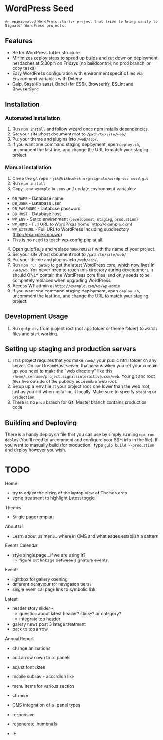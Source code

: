 # WordPress Seed
    An opinionated WordPress starter project that tries to bring sanity to Signals' WordPress projects.

## Features
- Better WordPress folder structure
- Minimizes deploy steps to speed up builds and cut down on deployment headaches at 5:30pm on Fridays (no buildcontrol, no prod branch, or copy tasks)
- Easy WordPress configuration with environment specific files via Environment variables with Dotenv
- Gulp, Sass (lib sass), Babel (for ES6), Browserify, ESLint and BrowserSync

## Installation
### Automated installation
1. Run `npm install` and follow wizard once npm installs dependencies.
2. Set your site vhost document root to `/path/to/site/web/`
3. Put your theme and plugins into `/web/app/`.
4. If you want one command staging deployment, open `deploy.sh`, uncomment the last line, and change the URL to match your staging project.

### Manual installation
1. Clone the git repo - `git@bitbucket.org:signals/wordpress-seed.git`
2. Run `npm install`
3. Copy `.env.example` to `.env` and update environment variables:
  * `DB_NAME` - Database name
  * `DB_USER` - Database user
  * `DB_PASSWORD` - Database password
  * `DB_HOST` - Database host
  * `WP_ENV` - Set to environment (`development`, `staging`, `production`)
  * `WP_HOME` - Full URL to WordPress home (http://example.com)
  * `WP_SITEURL` - Full URL to WordPress including subdirectory (http://example.com/wp)
  * This is no need to touch wp-config.php at all.

4. Open gulpfile.js and replace `YOURPROJECT` with the name of your project.
5. Set your site vhost document root to `/path/to/site/web/`
6. Put your theme and plugins into `/web/app/`.
7. Run `npm run getwp` to get the latest WordPress core, which now lives in `/web/wp`. You never need to touch this directory during development. It should ONLY contain the WordPress core files, and only needs to be completely replaced when upgrading WordPress.
8. Access WP admin at `http://example.com/wp/wp-admin`
9. If you want one command staging deployment, open `deploy.sh`, uncomment the last line, and change the URL to match your staging project.

## Development Usage
1. Run `gulp dev` from project root (not app folder or theme folder) to watch files and start working.

## Setting up staging and production servers
1. This project requires that you make `/web/` your public html folder on any server. On our DreamHost server, that means when you set your domain up, you need to make the "web directory" like this `/home/username/project.signalsinteractive.com/web`. Your git and root files live outside of the publicly accessible web root.
2. Setup up a .env file at your project root, one lower than the web root, just as you did when installing it locally. Make sure to specify `staging` or `production`.
3. There is no `prod` branch for Git. Master branch contains production code.

## Building and Deploying
There is a handy deploy.sh file that you can use by simply running `npm run deploy` (You'll need to uncomment and configure your SSH info in the file). If you want to manually build (for production), type `gulp build --production` and deploy however you wish.


# TODO

Home
- try to adjust the sizing of the laptop view of Themes area
- some treatment to highlight Latest toggle

Themes
- Single page template

About Us
- Learn about us menu.. where in CMS and what pages establish a pattern

Events Calendar
- style single page...if we are using it?
    - figure out linkage between signature events

Events
- lightbox for gallery opening
- different behaviour for navigation tiers?
- single event cal page link to symbolic link

Latest
- header story slider -
  - question about latest header? sticky? or category?
  - integrate top header
- gallery news post 3 image treatment
- back to top arrow

Annual Report
- change animations
- add arrow down to all panels
- adjust font sizes



- mobile subnav - accordion like
- menu items for various section
- chinese
- CMS integration of all panel types
- responsive
- regenerate thumbnails
- IE
